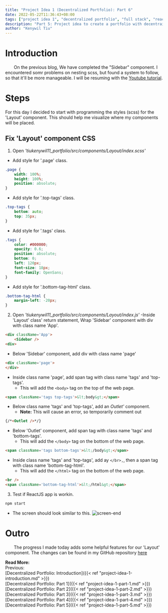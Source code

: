 ```yaml
---
title: "Project Idea 1 (Decentralized Portfolio): Part 6"
date: 2022-05-22T11:36:43+08:00
tags: ["project idea 1", "decentralized portfolio", "full stack", "reactjs", "javascript"]
description: "Part 5: Project idea to create a portfolio with decentrailized web3 technologies"
author: "Kenywil Tiu"
---
```

# Introduction

&nbsp;&nbsp;&nbsp;&nbsp;&nbsp;&nbsp; On the previous blog, We have completed the "Sidebar" component. I encountered somr problems on nesting scss, but found a system to follow, so that it'll be more manageable. I will be resuming with the [Youtube tutorial](https://youtu.be/bmpI252DmiI). 

# Steps
For this day I decided to start with programming the styles (scss) for the 'Layout' component. This should help me visualize where my components will be placed.

## Fix 'Layout' component CSS
1. Open *'tiukenywil11_portfolio/src/components/Layout/index.scss'*
- Add style for '.page' class.
```css
.page {
    width: 100%;
    height: 100%;
    position: absolute;
}
```
- Add style for '.top-tags' class.
```css
.top-tags {
    bottom: auto;
    top: 35px;
}
```
- Add style for '.tags' class.
```css
.tags {
    color: #000000;
    opacity: 0.6;
    position: absolute;
    bottom: 0;
    left: 120px;
    font-size: 18px;
    font-family: OpenSans;
}
```
- Add style for '.bottom-tag-html' class.
```css
.bottom-tag-html {
    margin-left: -20px;
}
```

2. Open *'tiukenywil11_portfolio/src/components/Layout/index.js'*
-Inside 'Layout' class' return statement, Wrap 'Sidebar' component with div with class name 'App'.
```html
<div className='App'>
    <Sidebar />
<div>
```
- Below 'Sidebar' component, add div with class name 'page'
```html
<div className='page'>
</div>
```
- Inside class name 'page', add span tag with class name 'tags' and 'top-tags'. 
    - This will add the `<body>` tag on the top of the web page.
```html
<span className='tags top-tags'>&lt;body&gt;</span>
```
- Below class name 'tags' and 'top-tags', add an *Outlet'* component. 
    - **Note:** This will cause an error, so temporarily comment out
```html
{/*<Outlet />*/}
```
- Below 'Outlet' component, add span tag with class name 'tags' and 'bottom-tags'. 
    - This will add the `</body>` tag on the bottom of the web page.
```html
<span className='tags bottom-tags'>&lt;/body&gt;</span>
```
- Inside class name 'tags' and 'top-tags', add  ay `</br>,`, then a span tag with class name 'bottom-tag-html'. 
    - This will add the `</html>` tag on the bottom of the web page.
```html
<br />
<span className='bottom-tag-html'>&lt;/html&gt;</span>
```
3. Test if ReactJS app is workin.
```bash
npm start
```
- The screen should look similar to this.
![screen-end](/img/project-idea-1-part-6/1_screen-end.png)

# Outro  
&nbsp;&nbsp;&nbsp;&nbsp;&nbsp;&nbsp; The progress I made today adds some helpful features for our 'Layout' component. The changes can be found in my GitHub repository [here](https://github.com/tiukenywil11/decentralized-portfolio/commit/8c4417a6f33860790020b1fc8c06a27ae78baaa4)

**Read More:**  
Previous:  
[Decentralized Portfolio: Introduction]({{< ref "project-idea-1-introduction.md" >}})  
[Decentralized Portfolio: Part 1]({{< ref "project-idea-1-part-1.md" >}})  
[Decentralized Portfolio: Part 2]({{< ref "project-idea-1-part-2.md" >}})  
[Decentralized Portfolio: Part 3]({{< ref "project-idea-1-part-3.md" >}})  
[Decentralized Portfolio: Part 4]({{< ref "project-idea-1-part-4.md" >}})  
[Decentralized Portfolio: Part 5]({{< ref "project-idea-1-part-5.md" >}})  
